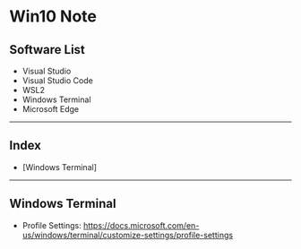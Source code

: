 # Win10 Note

## Software List
* Visual Studio
* Visual Studio Code
* WSL2
* Windows Terminal
* Microsoft Edge

***

## Index
* [Windows Terminal]

***

## Windows Terminal
* Profile Settings: https://docs.microsoft.com/en-us/windows/terminal/customize-settings/profile-settings
